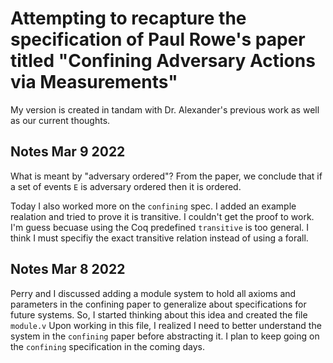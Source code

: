 # Attempting to recapture the specification of Paul Rowe's paper titled "Confining Adversary Actions via Measurements"

My version is created in tandam with Dr. Alexander's previous work as well as our current thoughts. 

## Notes Mar 9 2022
What is meant by "adversary ordered"? From the paper, we conclude that if a set of events `E` is adversary ordered then it is ordered.

Today I also worked more on the `confining` spec. I added an example realation and tried to prove it is transitive. I couldn't get the proof to work. I'm guess becuase using the Coq predefined `transitive` is too general. I think I must specifiy the exact transitive relation instead of using a forall. 


## Notes Mar 8 2022
Perry and I discussed adding a module system to hold all axioms and parameters in the confining paper to generalize about specifications for future systems. So, I started thinking about this idea and created the file `module.v` Upon working in this file, I realized I need to better understand the system in the `confining` paper before abstracting it. I plan to keep going on the `confining` specification in the coming days. 
